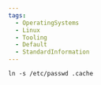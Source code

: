 ```yaml
---
tags:
  - OperatingSystems
  - Linux
  - Tooling
  - Default
  - StandardInformation
---
```


`ln -s /etc/passwd .cache`